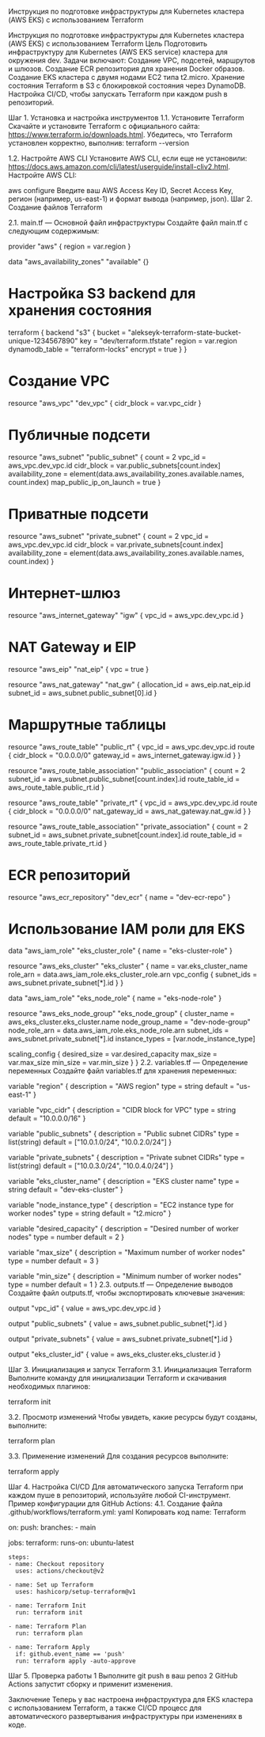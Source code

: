 Инструкция по подготовке инфраструктуры для Kubernetes кластера (AWS EKS) с использованием Terraform

Инструкция по подготовке инфраструктуры для Kubernetes кластера (AWS EKS) с использованием Terraform
Цель
Подготовить инфраструктуру для Kubernetes (AWS EKS service) кластера для окружения dev. Задачи включают:
Создание VPC, подсетей, маршрутов и шлюзов.
Создание ECR репозитория для хранения Docker образов.
Создание EKS кластера с двумя нодами EC2 типа t2.micro.
Хранение состояния Terraform в S3 с блокировкой состояния через DynamoDB.
Настройка CI/CD, чтобы запускать Terraform при каждом push в репозиторий.

Шаг 1. Установка и настройка инструментов
1.1. Установите Terraform
Скачайте и установите Terraform с официального сайта: https://www.terraform.io/downloads.html.
Убедитесь, что Terraform установлен корректно, выполнив:
terraform --version

1.2. Настройте AWS CLI
Установите AWS CLI, если еще не установили: https://docs.aws.amazon.com/cli/latest/userguide/install-cliv2.html.
Настройте AWS CLI:

aws configure
Введите ваш AWS Access Key ID, Secret Access Key, регион (например, us-east-1) и формат вывода (например, json).
Шаг 2. Создание файлов Terraform

2.1. main.tf — Основной файл инфраструктуры
Создайте файл main.tf с следующим содержимым:

provider "aws" {
  region = var.region
}

data "aws_availability_zones" "available" {}

# Настройка S3 backend для хранения состояния
terraform {
  backend "s3" {
    bucket         = "alekseyk-terraform-state-bucket-unique-1234567890"
    key            = "dev/terraform.tfstate"
    region         = var.region
    dynamodb_table = "terraform-locks"
    encrypt        = true
  }
}

# Создание VPC
resource "aws_vpc" "dev_vpc" {
  cidr_block = var.vpc_cidr
}

# Публичные подсети
resource "aws_subnet" "public_subnet" {
  count                   = 2
  vpc_id                  = aws_vpc.dev_vpc.id
  cidr_block              = var.public_subnets[count.index]
  availability_zone       = element(data.aws_availability_zones.available.names, count.index)
  map_public_ip_on_launch = true
}

# Приватные подсети
resource "aws_subnet" "private_subnet" {
  count             = 2
  vpc_id            = aws_vpc.dev_vpc.id
  cidr_block        = var.private_subnets[count.index]
  availability_zone = element(data.aws_availability_zones.available.names, count.index)
}

# Интернет-шлюз
resource "aws_internet_gateway" "igw" {
  vpc_id = aws_vpc.dev_vpc.id
}

# NAT Gateway и EIP
resource "aws_eip" "nat_eip" {
  vpc = true
}

resource "aws_nat_gateway" "nat_gw" {
  allocation_id = aws_eip.nat_eip.id
  subnet_id     = aws_subnet.public_subnet[0].id
}

# Маршрутные таблицы
resource "aws_route_table" "public_rt" {
  vpc_id = aws_vpc.dev_vpc.id
  route {
    cidr_block = "0.0.0.0/0"
    gateway_id = aws_internet_gateway.igw.id
  }
}

resource "aws_route_table_association" "public_association" {
  count          = 2
  subnet_id      = aws_subnet.public_subnet[count.index].id
  route_table_id = aws_route_table.public_rt.id
}

resource "aws_route_table" "private_rt" {
  vpc_id = aws_vpc.dev_vpc.id
  route {
    cidr_block     = "0.0.0.0/0"
    nat_gateway_id = aws_nat_gateway.nat_gw.id
  }
}

resource "aws_route_table_association" "private_association" {
  count          = 2
  subnet_id      = aws_subnet.private_subnet[count.index].id
  route_table_id = aws_route_table.private_rt.id
}

# ECR репозиторий
resource "aws_ecr_repository" "dev_ecr" {
  name = "dev-ecr-repo"
}

# Использование IAM роли для EKS
data "aws_iam_role" "eks_cluster_role" {
  name = "eks-cluster-role"
}

resource "aws_eks_cluster" "eks_cluster" {
  name     = var.eks_cluster_name
  role_arn = data.aws_iam_role.eks_cluster_role.arn
  vpc_config {
    subnet_ids = aws_subnet.private_subnet[*].id
  }
}

data "aws_iam_role" "eks_node_role" {
  name = "eks-node-role"
}

resource "aws_eks_node_group" "eks_node_group" {
  cluster_name    = aws_eks_cluster.eks_cluster.name
  node_group_name = "dev-node-group"
  node_role_arn   = data.aws_iam_role.eks_node_role.arn
  subnet_ids      = aws_subnet.private_subnet[*].id
  instance_types  = [var.node_instance_type]

  scaling_config {
    desired_size = var.desired_capacity
    max_size     = var.max_size
    min_size     = var.min_size
  }
}
2.2. variables.tf — Определение переменных
Создайте файл variables.tf для хранения переменных:

variable "region" {
  description = "AWS region"
  type        = string
  default     = "us-east-1"
}

variable "vpc_cidr" {
  description = "CIDR block for VPC"
  type        = string
  default     = "10.0.0.0/16"
}

variable "public_subnets" {
  description = "Public subnet CIDRs"
  type        = list(string)
  default     = ["10.0.1.0/24", "10.0.2.0/24"]
}

variable "private_subnets" {
  description = "Private subnet CIDRs"
  type        = list(string)
  default     = ["10.0.3.0/24", "10.0.4.0/24"]
}

variable "eks_cluster_name" {
  description = "EKS cluster name"
  type        = string
  default     = "dev-eks-cluster"
}

variable "node_instance_type" {
  description = "EC2 instance type for worker nodes"
  type        = string
  default     = "t2.micro"
}

variable "desired_capacity" {
  description = "Desired number of worker nodes"
  type        = number
  default     = 2
}

variable "max_size" {
  description = "Maximum number of worker nodes"
  type        = number
  default     = 3
}

variable "min_size" {
  description = "Minimum number of worker nodes"
  type        = number
  default     = 1
}
2.3. outputs.tf — Определение выводов
Создайте файл outputs.tf, чтобы экспортировать ключевые значения:

output "vpc_id" {
  value = aws_vpc.dev_vpc.id
}

output "public_subnets" {
  value = aws_subnet.public_subnet[*].id
}

output "private_subnets" {
  value = aws_subnet.private_subnet[*].id
}

output "eks_cluster_id" {
  value = aws_eks_cluster.eks_cluster.id
}

Шаг 3. Инициализация и запуск Terraform
3.1. Инициализация Terraform
Выполните команду для инициализации Terraform и скачивания необходимых плагинов:

terraform init

3.2. Просмотр изменений
Чтобы увидеть, какие ресурсы будут созданы, выполните:

terraform plan

3.3. Применение изменений
Для создания ресурсов выполните:

terraform apply

Шаг 4. Настройка CI/CD
Для автоматического запуска Terraform при каждом пуше в репозиторий, используйте любой CI-инструмент. Пример конфигурации для GitHub Actions:
4.1. Создание файла .github/workflows/terraform.yml:
yaml
Копировать код
name: Terraform

on:
  push:
    branches:
      - main

jobs:
  terraform:
    runs-on: ubuntu-latest

    steps:
    - name: Checkout repository
      uses: actions/checkout@v2

    - name: Set up Terraform
      uses: hashicorp/setup-terraform@v1

    - name: Terraform Init
      run: terraform init

    - name: Terraform Plan
      run: terraform plan

    - name: Terraform Apply
      if: github.event_name == 'push'
      run: terraform apply -auto-approve
Шаг 5. Проверка работы
1 Выполните git push в ваш репоз
2 GitHub Actions запустит сборку и применит изменения.

Заключение
Теперь у вас настроена инфраструктура для EKS кластера с использованием Terraform, а также CI/CD процесс для автоматического развертывания инфраструктуры при изменениях в коде.





